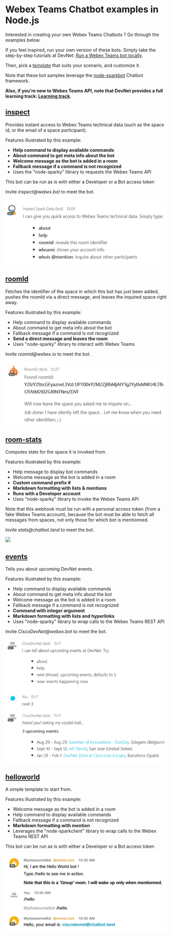 # Webex Teams Chatbot examples in Node.js

Interested in creating your own Webex Teams Chatbots ? 
Go through the examples below.

If you feel inspired, run your own version of these bots. 
Simply take the step-by-step tutorials at DevNet: [Run a Webex Teams bot locally](https://learninglabs.cisco.com/tracks/collab-cloud/spark-apps/collab-spark-botl-ngrok/step/1).

Then, pick a [template](templates/) that suits your scenario, and customize it.

Note that these bot samples leverage the [node-sparkbot](https://github.com/CiscoDevNet/node-sparkbot) Chatbot framework.

__Also, if you're new to Webex Teams API, note that DevNet provides a full learning track: [Learning track](https://learninglabs.cisco.com/tracks/collab-cloud).__



## [inspect](examples/inspector.js)

Provides instant access to Webex Teams technical data (such as the space id, or the email of a space participant).

Features illustrated by this example:
- **Help command to display available commands**
- **About command to get meta info about the bot**
- **Welcome message as the bot is added in a room**
- **Fallback message if a command is not recognized**
- Uses the "node-sparky" library to requests the Webex Teams API

This bot can be run as is with either a Developer or a Bot access token 

Invite _inspect@webex.bot_ to meet the bot.

![](docs/img/bot-inspect-welcome.png)



## [roomId](examples/roomid-phantom.js)

Fetches the identifier of the space in which this bot has just been added, 
pushes the roomId via a direct message, and leaves the inquired space right away.

Features illustrated by this example:
- Help command to display available commands
- About command to get meta info about the bot
- Fallback message if a command is not recognized
- **Send a direct message and leaves the room**
- Uses "node-sparky" library to interact with Webex Teams

Invite _roomid@webex.io_ to meet the bot.

![](docs/img/bot-roomId.png)



## [room-stats](examples/room-stats.js)

Computes stats for the space it is invoked from. 

Features illustrated by this example:
- Help message to display bot commands
- Welcome message as the bot is added in a room
- **Custom command prefix #**
- **Markdown formatting with lists & mentions**
- **Runs with a Developer account**
- Uses "node-sparky" library to invoke the Webex Teams API

Note that this webhook must be run with a personal access token (from a fake Webex Teams account), because the bot must be able to fetch all messages from spaces, not only those for which bot is mentionned.

Invite _stats@chatbot.land_ to meet the bot.

![](docs/img/bot-room-stats.png)



## [events](examples/devnet/bot.js)

Tells you about upcoming DevNet events.

Features illustrated by this example:
- Help command to display available commands
- About command to get meta info about the bot
- Welcome message as the bot is added in a room
- Fallback message if a command is not recognized
- **Command with integer argument** 
 - **Markdown formatting with lists and hyperlinks**
- Uses "node-sparky" library to wrap calls to the Webex Teams REST API

Invite _CiscoDevNet@webex.bot_ to meet the bot.

![](docs/img/bot-ciscodevnet-next.png)



## [helloworld](examples/helloworld.js)

A simple template to start from.

Features illustrated by this example:
- Welcome message as the bot is added in a room
- Help command to display available commands
- Fallback message if a command is not recognized
- **Markdown formatting with mention**
- Leverages the "node-sparkclient" library to wrap calls to the Webex Teams REST API

This bot can be run as is with either a Developer or a Bot access token 

![](docs/img/bot-helloworld.png)